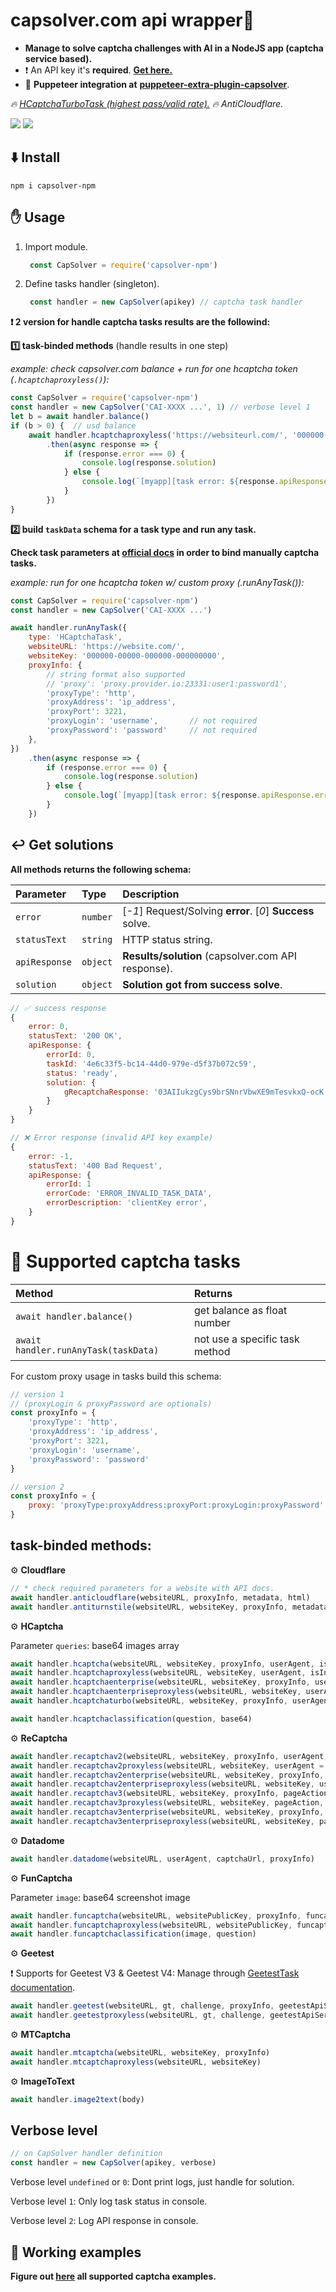 # capsolver.com api wrapper🧠

- **Manage to solve captcha challenges with AI in a NodeJS app (captcha service based).**
- ❗ An API key it's **required**. [**Get here.**](https://dashboard.capsolver.com/passport/register?inviteCode=CHhA_5os)
- 👀 **Puppeteer integration at**  [**puppeteer-extra-plugin-capsolver**](https://github.com/0qwertyy/puppeteer-extra-plugin-capsolver).

*🔥 [HCaptchaTurboTask (highest pass/valid rate).](https://github.com/0qwertyy/capsolver-npm/blob/master/examples/hcaptcha_turbo.js)
🔥 AntiCloudflare.*

[![](https://img.shields.io/badge/1.0.9-capsolver--npm-darkgreen?logo=npm&logoColor=white)](https://www.npmjs.com/package/capsolver-npm)
[![](https://img.shields.io/badge/documentation-docs.capsolver.com-darkgreen)](https://docs.capsolver.com/guide/getting-started.html)

⬇️ Install
-

    npm i capsolver-npm

✋ Usage
-

1. Import module.

   ```javascript 
    const CapSolver = require('capsolver-npm')
    ```
2. Define tasks handler (singleton).

   ```javascript 
    const handler = new CapSolver(apikey) // captcha task handler
    ```

**❗ 2 version for handle captcha tasks results are the followind:**

**1️⃣ task-binded methods** (handle results in one step)

*example: check capsolver.com balance + run for one hcaptcha token (`.hcaptchaproxyless()`):*

```javascript
const CapSolver = require('capsolver-npm')
const handler = new CapSolver('CAI-XXXX ...', 1) // verbose level 1
let b = await handler.balance()
if (b > 0) {  // usd balance
    await handler.hcaptchaproxyless('https://websiteurl.com/', '000000-000000000-0000000')
        .then(async response => {
            if (response.error === 0) {
                console.log(response.solution)
            } else {
                console.log(`[myapp][task error: ${response.apiResponse.errorCode}]`)
            }
        })
}
```

**2️⃣ build `taskData` schema for a task type and run any task.**

**Check task parameters at [official docs](https://docs.capsolver.com/guide/recognition/ImageToTextTask.html) in order
to bind manually captcha tasks.**

*example: run for one hcaptcha token w/ custom proxy (.runAnyTask()):*

```javascript
const CapSolver = require('capsolver-npm')
const handler = new CapSolver('CAI-XXXX ...')

await handler.runAnyTask({
    type: 'HCaptchaTask',
    websiteURL: 'https://website.com/',
    websiteKey: '000000-00000-000000-000000000',
    proxyInfo: {
        // string format also supported
        // 'proxy': 'proxy.provider.io:23331:user1:password1',
        'proxyType': 'http',
        'proxyAddress': 'ip_address',
        'proxyPort': 3221,
        'proxyLogin': 'username',       // not required
        'proxyPassword': 'password'     // not required
    },
})
    .then(async response => {
        if (response.error === 0) {
            console.log(response.solution)
        } else {
            console.log(`[myapp][task error: ${response.apiResponse.errorCode}]`)
        }
    })
```

↩️ Get solutions
-
**All methods returns the following schema:**

| Parameter     | Type     | Description                                                |
|:--------------|:---------|:-----------------------------------------------------------|
| `error`       | `number` | [*-1*] Request/Solving **error**. [*0*] **Success** solve. |
| `statusText`  | `string` | HTTP status string.                                        |
| `apiResponse` | `object` | **Results/solution** (capsolver.com API response).         |
| `solution`    | `object` | **Solution got from success solve**.                       |

```javascript
// ✅ success response
{
    error: 0,
    statusText: '200 OK',
    apiResponse: {
        errorId: 0,
        taskId: '4e6c33f5-bc14-44d0-979e-d5f37b072c59',
        status: 'ready',
        solution: {
            gRecaptchaResponse: '03AIIukzgCys9brSNnrVbwXE9mTesvkxQ-ocK ...'
        }
    }
}
```

```javascript
// ❌ Error response (invalid API key example)
{
    error: -1,
    statusText: '400 Bad Request',
    apiResponse: {
        errorId: 1
        errorCode: 'ERROR_INVALID_TASK_DATA',
        errorDescription: 'clientKey error',
    }
}
```

# 📖 Supported captcha tasks

| Method                               | Returns                        |
|:-------------------------------------|:-------------------------------|
| `await handler.balance()`            | get balance as float number    |
| `await handler.runAnyTask(taskData)` | not use a specific task method |

For custom proxy usage in tasks build this schema:

```javascript
// version 1
// (proxyLogin & proxyPassword are optionals)
const proxyInfo = {
    'proxyType': 'http',
    'proxyAddress': 'ip_address',
    'proxyPort': 3221,
    'proxyLogin': 'username',
    'proxyPassword': 'password'
}

// version 2
const proxyInfo = {
    proxy: 'proxyType:proxyAddress:proxyPort:proxyLogin:proxyPassword'
}
```

task-binded methods:
-

⚙️ **Cloudflare**

```javascript
// * check required parameters for a website with API docs.
await handler.anticloudflare(websiteURL, proxyInfo, metadata, html)
await handler.antiturnstile(websiteURL, websiteKey, proxyInfo, metadata)
```

⚙️ **HCaptcha**

Parameter `queries`: base64 images array

```javascript
await handler.hcaptcha(websiteURL, websiteKey, proxyInfo, userAgent, isInvisible, enterprisePayload)
await handler.hcaptchaproxyless(websiteURL, websiteKey, userAgent, isInvisible, enterprisePayload)
await handler.hcaptchaenterprise(websiteURL, websiteKey, proxyInfo, userAgent, isInvisible, enterprisePayload)
await handler.hcaptchaenterpriseproxyless(websiteURL, websiteKey, userAgent, isInvisible, enterprisePayload)
await handler.hcaptchaturbo(websiteURL, websiteKey, proxyInfo, userAgent, isInvisible, enterprisePayload) // proxy required

await handler.hcaptchaclassification(question, base64)
```

⚙️ **ReCaptcha**

```javascript
await handler.recaptchav2(websiteURL, websiteKey, proxyInfo, userAgent, isInvisible, recaptchaDataSValue, cookies)
await handler.recaptchav2proxyless(websiteURL, websiteKey, userAgent = null, isInvisible = null, recaptchaDataSValue = null, cookies = null)
await handler.recaptchav2enterprise(websiteURL, websiteKey, proxyInfo, userAgent = null, enterprisePayload = null, apiDomain = null, cookies = null)
await handler.recaptchav2enterpriseproxyless(websiteURL, websiteKey, userAgent = null, enterprisePayload = null, apiDomain = null, cookies = null)
await handler.recaptchav3(websiteURL, websiteKey, proxyInfo, pageAction, minScore = null)
await handler.recaptchav3proxyless(websiteURL, websiteKey, pageAction, minScore = null)
await handler.recaptchav3enterprise(websiteURL, websiteKey, proxyInfo, pageAction, minScore = null, enterprisePayload = null, apiDomain = null, userAgent = null, cookies = null)
await handler.recaptchav3enterpriseproxyless(websiteURL, websiteKey, pageAction, minScore = null, enterprisePayload = null, apiDomain = null, userAgent = null, cookies = null)
```

⚙️ **Datadome**

```javascript
await handler.datadome(websiteURL, userAgent, captchaUrl, proxyInfo)
```

⚙️ **FunCaptcha**

Parameter `image`: base64 screenshot image

```javascript
await handler.funcaptcha(websiteURL, websitePublicKey, proxyInfo, funcaptchaApiJSSubdomain, userAgent, data)
await handler.funcaptchaproxyless(websiteURL, websitePublicKey, funcaptchaApiJSSubdomain, userAgent, data)
await handler.funcaptchaclassification(image, question)
```

⚙️ **Geetest**

❗ Supports for Geetest V3 & Geetest V4: Manage
through [GeetestTask documentation](https://docs.capsolver.com/guide/captcha/Geetest.html).

```javascript
await handler.geetest(websiteURL, gt, challenge, proxyInfo, geetestApiServerSubdomain, captchaId)
await handler.geetestproxyless(websiteURL, gt, challenge, geetestApiServerSubdomain, captchaId)
```

⚙️ **MTCaptcha**

```javascript
await handler.mtcaptcha(websiteURL, websiteKey, proxyInfo)
await handler.mtcaptchaproxyless(websiteURL, websiteKey)
```

⚙️ **ImageToText**

```javascript
await handler.image2text(body)
```

Verbose level
-

```javascript
// on CapSolver handler definition
const handler = new CapSolver(apikey, verbose) 
```

Verbose level `undefined` or `0`: Dont print logs, just handle for solution.

Verbose level `1`: Only log task status in console.

Verbose level `2`: Log API response in console.


📁 Working examples
-

**Figure out [here](https://github.com/0qwertyy/capsolver-npm/tree/master/examples) all supported captcha examples.**